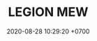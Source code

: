 ---
layout: liga-indigo-team
permalink: /team/:title.html
categories: LJ06 LIJ2 LIJ3 LIJ7 TA7 team CXF LIO
liga: LIGA JOHTO
maincover: /assets/logos/LGN.png
puntosLJMAYO24: 17
date: 2020-08-28 10:29:20 +0700
title: LEGION MEW
route: /liga-naranja
tag: johto042024
color: black
puntosLJ202404: 12
grupo: sur
background: '#F16C38'
cover: /assets/backCard.png
team: LEGION MEW
ID: LGNM
puntos: 4
pj: 5


team1: MEW1
team2: partido1
team3: partido1
team4: MEW4
team5: MEW5
team6: MEW6
team7: partido1
team8: MEW8
team9: MEW9

#PARTIDO 2
j2: RONDA 2
maincover2: /assets/logos/DFS.png
p2: MEW
r2: 0
rr2: 2
pp2: PEARL
bg2: rock rock
pt2: 0
pj2: 0
#PARTIDO 3
maincover3: /assets/logos/TSA.png
j3: RONDA 3
p3: MEW
r3: 2
rr3: 0
pp3: TSA
bg3: rock rock
pt3: 0
pj3: 0

#PARTIDO 7
j7: RONDA 7
maincover7: /assets/logos/TA.png
p7: MEW
r7: 0
rr7: 2
pp7: TA
bg7: rock rock
pt7: 0
pj7: 0

---